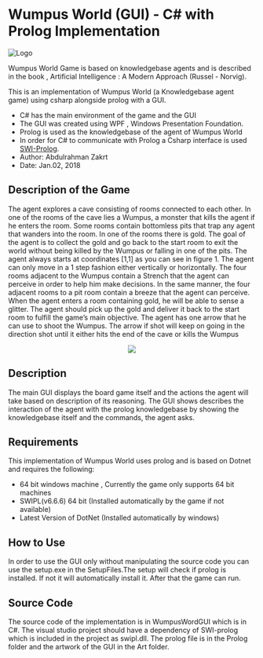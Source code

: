 # Wumpus World (GUI) - C# with Prolog Implementation 


![Logo](https://github.com/abdulzakrt/WumpusWorld-CSharp/blob/master/WumpusWordGUI/Art/LogoSmaller.png "Logo")

Wumpus World Game is based on knowledgebase agents and is described in the book , Artificial Intelligence : A Modern Approach (Russel - Norvig).

This is an implementation of Wumpus World (a Knowledgebase agent game) using csharp alongside prolog with a GUI.
* C# has the main environment of the game and the GUI
* The GUI was created using WPF , Windows Presentation Foundation.
* Prolog is used as the knowledgebase of the agent of Wumpus World
* In order for C# to communicate with Prolog a Csharp interface is used [SWI-Prolog](http://www.lesta.de/prolog/swiplcs/Generated/Index.aspx).
* Author: Abdulrahman Zakrt 
* Date: Jan.02, 2018

Description of the Game
---------
The agent explores a cave consisting of rooms connected to each other. In one of the rooms of the cave lies a Wumpus, a monster that kills the agent if he enters the room. Some rooms contain bottomless pits that trap any agent that wanders into the room. In one of the rooms there is gold. The goal of the agent is to collect the gold and go back to the start room to exit the world without being killed by the Wumpus or falling in one of the pits. The agent always starts at coordinates [1,1] as you can see in figure 1. The agent can only move in a 1 step fashion either vertically or horizontally. The four rooms adjacent to the Wumpus contain a Strench that the agent can perceive in order to help him make decisions. In the same manner, the four adjacent rooms to a pit room contain a breeze that the agent can perceive. When the agent enters a room containing gold, he will be able to sense a glitter. The agent should pick up the gold and deliver it back to the start room to fulfill the game’s main objective. The agent has one arrow that he can use to shoot the Wumpus. The arrow if shot will keep on going in the direction shot until it either hits the end of the cave or kills the Wumpus
<p align="center">
<img src ="https://github.com/abdulzakrt/WumpusWorld-CSharp/blob/master/WumpusWordGUI/Art/wumpusmap.png" />
</p>

Description
---------

The main GUI displays the board game itself and the actions the agent will take based on description of its reasoning. The GUI shows describes
the interaction of the agent with the prolog knowledgebase by showing the knowledgebase itself and the commands, the agent asks.


Requirements
---------

This implementation of Wumpus World uses prolog and is based on Dotnet and requires the following:
* 64 bit windows machine , Currently the game only supports 64 bit machines
* SWIPL(v6.6.6) 64 bit (Installed automatically by the game if not available)
* Latest Version of DotNet (Installed automatically by windows)


How to Use
---------

In order to use the GUI only without manipulating the source code you can use the setup.exe in the SetupFiles.The setup will check if prolog 
is installed. If not it will automatically install it. After that the game can run.

Source Code
---------

The source code of the implementation is in WumpusWordGUI which is in C#. The visual studio project should have a dependency of SWI-prolog which
is included in the project as swipl.dll. The prolog file is in the Prolog folder and the artwork of the GUI in the Art folder.

<meta name="google-site-verification" content="UkfV5e7q6XWwIaPyQkdp7sAU_ZFbZg-YG9ecnoSV_Es" />
